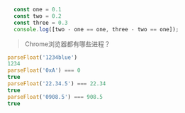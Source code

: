 ```js
  const one = 0.1
  const two = 0.2
  const three = 0.3
  console.log([two - one == one, three - two == one]);

```


> Chrome浏览器都有哪些进程？

```js
parseFloat('1234blue')
1234
parseFloat('0xA') === 0
true
parseFloat('22.34.5') === 22.34
true
parseFloat('0908.5') === 908.5
true

```



